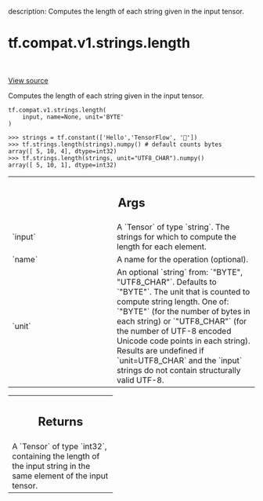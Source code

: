 description: Computes the length of each string given in the input tensor.

<div itemscope itemtype="http://developers.google.com/ReferenceObject">
<meta itemprop="name" content="tf.compat.v1.strings.length" />
<meta itemprop="path" content="Stable" />
</div>

# tf.compat.v1.strings.length

<!-- Insert buttons and diff -->

<table class="tfo-notebook-buttons tfo-api nocontent" align="left">

</table>

<a target="_blank" class="external" href="/code/stable/tensorflow/python/ops/string_ops.py">View source</a>



Computes the length of each string given in the input tensor.


<pre class="devsite-click-to-copy prettyprint lang-py tfo-signature-link">
<code>tf.compat.v1.strings.length(
    input, name=None, unit=&#x27;BYTE&#x27;
)
</code></pre>



<!-- Placeholder for "Used in" -->

```
>>> strings = tf.constant(['Hello','TensorFlow', '🙂'])
>>> tf.strings.length(strings).numpy() # default counts bytes
array([ 5, 10, 4], dtype=int32)
>>> tf.strings.length(strings, unit="UTF8_CHAR").numpy()
array([ 5, 10, 1], dtype=int32)
```

<!-- Tabular view -->
 <table class="responsive fixed orange">
<colgroup><col width="214px"><col></colgroup>
<tr><th colspan="2"><h2 class="add-link">Args</h2></th></tr>

<tr>
<td>
`input`<a id="input"></a>
</td>
<td>
A `Tensor` of type `string`. The strings for which to compute the
length for each element.
</td>
</tr><tr>
<td>
`name`<a id="name"></a>
</td>
<td>
A name for the operation (optional).
</td>
</tr><tr>
<td>
`unit`<a id="unit"></a>
</td>
<td>
An optional `string` from: `"BYTE", "UTF8_CHAR"`. Defaults to
`"BYTE"`. The unit that is counted to compute string length.  One of:
  `"BYTE"` (for the number of bytes in each string) or `"UTF8_CHAR"` (for
  the number of UTF-8 encoded Unicode code points in each string). Results
  are undefined if `unit=UTF8_CHAR` and the `input` strings do not contain
  structurally valid UTF-8.
</td>
</tr>
</table>



<!-- Tabular view -->
 <table class="responsive fixed orange">
<colgroup><col width="214px"><col></colgroup>
<tr><th colspan="2"><h2 class="add-link">Returns</h2></th></tr>
<tr class="alt">
<td colspan="2">
A `Tensor` of type `int32`, containing the length of the input string in
the same element of the input tensor.
</td>
</tr>

</table>

